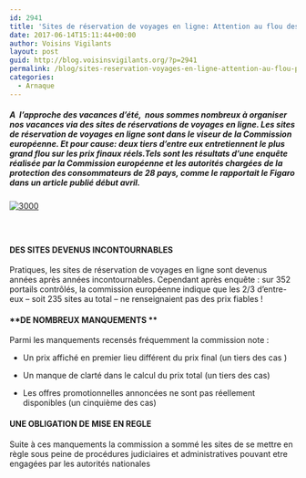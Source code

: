 ```yaml
---
id: 2941
title: 'Sites de réservation de voyages en ligne: Attention au flou des prix'
date: 2017-06-14T15:11:44+00:00
author: Voisins Vigilants
layout: post
guid: http://blog.voisinsvigilants.org/?p=2941
permalink: /blog/sites-reservation-voyages-en-ligne-attention-au-flou-prix/
categories:
  - Arnaque
---
```

##### **A  l’approche des vacances d’été,  nous sommes nombreux à organiser nos vacances via des sites de réservations de voyages en ligne. Les sites de réservation de voyages en ligne sont dans le viseur de la Commission européenne. Et pour cause: deux tiers d’entre eux entretiennent le plus grand flou sur les prix finaux réels.Tels sont les résultats d’une enquête réalisée par la Commission européenne et les autorités chargées de la protection des consommateurs de 28 pays, comme le rapportait le Figaro dans un article publié début avril.**

[<img class="aligncenter wp-image-2945 size-full" src="./../../images/2017/04/3000.jpg" alt="3000" />](./../../images/2017/04/3000.jpg)

##### <span style="font-weight: normal; color: #767676;">                                        </span>

#### **DES SITES DEVENUS INCONTOURNABLES**

Pratiques, les sites de réservation de voyages en ligne sont devenus années après années incontournables. Cependant après enquête : sur 352 portails contrôlés, la commission européenne indique que les 2/3 d&rsquo;entre-eux &#8211; soit 235 sites au total &#8211; ne renseignaient pas des prix fiables !

#### **DE NOMBREUX MANQUEMENTS **

Parmi les manquements recensés fréquemment la commission note :

- Un prix affiché en premier lieu différent du prix final (un tiers des cas )
  
- Un manque de clarté dans le calcul du prix total (un tiers des cas)
  
- Les offres promotionnelles annoncées ne sont pas réellement disponibles (un cinquième des cas)

#### **UNE OBLIGATION DE MISE EN REGLE**

Suite à ces manquements la commission a sommé les sites de se mettre en règle sous peine de procédures judiciaires et administratives pouvant etre engagées par les autorités nationales
